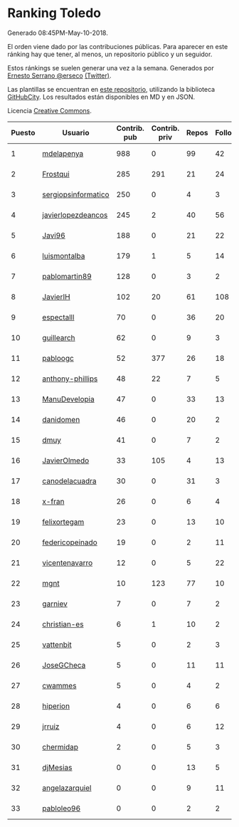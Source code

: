 # Ranking Toledo

Generado 08:45PM-May-10-2018.

El orden viene dado por las contribuciones públicas. Para aparecer en este ránking hay que tener, al menos, un repositorio público y un seguidor.

Estos ránkings se suelen generar una vez a la semana. Generados por [Ernesto Serrano @erseco](https://github.com/erseco/) [(Twitter)](https://twitter.com/erseco).

Las plantillas se encuentran en [este repositorio](https://github.com/iblancasa/GH-Spanish-Ranking), utilizando la biblioteca [GitHubCity](https://github.com/iblancasa/GitHubCity). Los resultados están disponibles en MD y en JSON.

Licencia [Creative Commons](https://creativecommons.org/licenses/by/4.0/).

| Puesto   |  Usuario  | Contrib. pub | Contrib. priv |Repos| Followers | Desde |  Avatar  |
|----------|-----------|--------------|---------------|-----|-----------|-------|----------|
|1|[mdelapenya](https://github.com/mdelapenya)|988|0|99|42|2011-08-01|![mdelapenya](https://avatars3.githubusercontent.com/u/951580)|
|2|[Frostqui](https://github.com/Frostqui)|285|291|21|24|2014-12-06|![Frostqui](https://avatars2.githubusercontent.com/u/10099165)|
|3|[sergiopsinformatico](https://github.com/sergiopsinformatico)|250|0|4|3|2016-10-10|![sergiopsinformatico](https://avatars1.githubusercontent.com/u/22752242)|
|4|[javierlopezdeancos](https://github.com/javierlopezdeancos)|245|2|40|56|2011-11-17|![javierlopezdeancos](https://avatars2.githubusercontent.com/u/1202463)|
|5|[Javi96](https://github.com/Javi96)|188|0|21|22|2016-05-01|![Javi96](https://avatars2.githubusercontent.com/u/18982140)|
|6|[luismontalba](https://github.com/luismontalba)|179|1|5|14|2013-11-13|![luismontalba](https://avatars3.githubusercontent.com/u/5930419)|
|7|[pablomartin89](https://github.com/pablomartin89)|128|0|3|2|2015-12-30|![pablomartin89](https://avatars1.githubusercontent.com/u/16488733)|
|8|[JavierIH](https://github.com/JavierIH)|102|20|61|108|2013-08-03|![JavierIH](https://avatars2.githubusercontent.com/u/5154251)|
|9|[espectalll](https://github.com/espectalll)|70|0|36|20|2012-09-30|![espectalll](https://avatars1.githubusercontent.com/u/2456419)|
|10|[guillearch](https://github.com/guillearch)|62|0|9|3|2017-03-28|![guillearch](https://avatars2.githubusercontent.com/u/26745787)|
|11|[pabloogc](https://github.com/pabloogc)|52|377|26|18|2011-10-16|![pabloogc](https://avatars1.githubusercontent.com/u/1131305)|
|12|[anthony-phillips](https://github.com/anthony-phillips)|48|22|7|5|2015-09-04|![anthony-phillips](https://avatars2.githubusercontent.com/u/14120390)|
|13|[ManuDevelopia](https://github.com/ManuDevelopia)|47|0|33|13|2008-12-28|![ManuDevelopia](https://avatars3.githubusercontent.com/u/43015)|
|14|[danidomen](https://github.com/danidomen)|46|0|20|2|2013-11-21|![danidomen](https://avatars2.githubusercontent.com/u/5998908)|
|15|[dmuy](https://github.com/dmuy)|41|0|7|2|2014-09-19|![dmuy](https://avatars0.githubusercontent.com/u/8830886)|
|16|[JavierOlmedo](https://github.com/JavierOlmedo)|33|105|4|13|2015-11-18|![JavierOlmedo](https://avatars1.githubusercontent.com/u/15904748)|
|17|[canodelacuadra](https://github.com/canodelacuadra)|30|0|31|3|2013-07-14|![canodelacuadra](https://avatars2.githubusercontent.com/u/5006582)|
|18|[x-fran](https://github.com/x-fran)|26|0|6|4|2013-01-04|![x-fran](https://avatars2.githubusercontent.com/u/3188361)|
|19|[felixortegam](https://github.com/felixortegam)|23|0|13|10|2013-06-14|![felixortegam](https://avatars1.githubusercontent.com/u/4701534)|
|20|[federicopeinado](https://github.com/federicopeinado)|19|0|2|11|2013-11-13|![federicopeinado](https://avatars0.githubusercontent.com/u/5931002)|
|21|[vicentenavarro](https://github.com/vicentenavarro)|12|0|5|22|2017-02-13|![vicentenavarro](https://avatars2.githubusercontent.com/u/25737591)|
|22|[mgnt](https://github.com/mgnt)|10|123|77|10|2013-03-13|![mgnt](https://avatars2.githubusercontent.com/u/3850065)|
|23|[garniev](https://github.com/garniev)|7|0|7|2|2014-12-09|![garniev](https://avatars1.githubusercontent.com/u/10130200)|
|24|[christian-es](https://github.com/christian-es)|6|1|10|2|2014-07-12|![christian-es](https://avatars2.githubusercontent.com/u/8144580)|
|25|[vattenbit](https://github.com/vattenbit)|5|0|2|3|2014-01-17|![vattenbit](https://avatars2.githubusercontent.com/u/6432534)|
|26|[JoseGCheca](https://github.com/JoseGCheca)|5|0|11|11|2014-02-05|![JoseGCheca](https://avatars1.githubusercontent.com/u/6599858)|
|27|[cwammes](https://github.com/cwammes)|5|0|4|2|2014-03-18|![cwammes](https://avatars0.githubusercontent.com/u/6991783)|
|28|[hiperion](https://github.com/hiperion)|4|0|6|6|2010-08-10|![hiperion](https://avatars1.githubusercontent.com/u/360124)|
|29|[jrruiz](https://github.com/jrruiz)|4|0|6|12|2013-12-02|![jrruiz](https://avatars3.githubusercontent.com/u/6089334)|
|30|[chermidap](https://github.com/chermidap)|2|0|5|3|2015-11-26|![chermidap](https://avatars0.githubusercontent.com/u/16034887)|
|31|[djMesias](https://github.com/djMesias)|0|0|13|5|2011-09-17|![djMesias](https://avatars1.githubusercontent.com/u/1057831)|
|32|[angelazarquiel](https://github.com/angelazarquiel)|0|0|9|11|2013-10-07|![angelazarquiel](https://avatars0.githubusercontent.com/u/5631864)|
|33|[pabloleo96](https://github.com/pabloleo96)|0|0|2|2|2016-03-07|![pabloleo96](https://avatars0.githubusercontent.com/u/17706718)|
